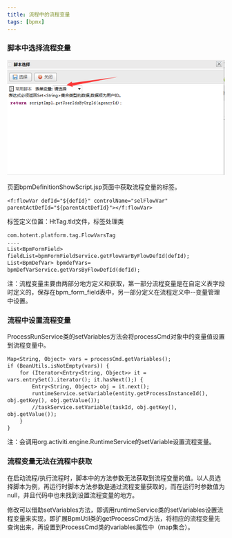 ```yaml
---
title: 流程中的流程变量
tags: [bpmx]
---
```


### 脚本中选择流程变量

![](/images/work/bpmx/flowvariableselect.png)

页面bpmDefinitionShowScript.jsp页面中获取流程变量的标签。

```
<f:flowVar defId="${defId}" controlName="selFlowVar" parentActDefId="${parentActDefId}"></f:flowVar>
```

标签定义位置：HtTag.tld文件，标签处理类

```
com.hotent.platform.tag.FlowVarsTag
....
List<BpmFormField> fieldList=bpmFormFieldService.getFlowVarByFlowDefId(defId);
List<BpmDefVar> bpmdefVars= bpmDefVarService.getVarsByFlowDefId(defId);
```

注：流程变量主要由两部分地方定义和获取，第一部分流程变量是在自定义表字段时定义的，保存在bpm_form_field表中，另一部分定义在流程定义中--变量管理中设置。

### 流程中设置流程变量

ProcessRunService类的setVariables方法会将processCmd对象中的变量值设置到流程变量中。

```
Map<String, Object> vars = processCmd.getVariables();
if (BeanUtils.isNotEmpty(vars)) {
    for (Iterator<Entry<String, Object>> it = vars.entrySet().iterator(); it.hasNext();) {
        Entry<String, Object> obj = it.next();
        runtimeService.setVariable(entity.getProcessInstanceId(), obj.getKey(), obj.getValue());
        //taskService.setVariable(taskId, obj.getKey(), obj.getValue());
    }
}
```

注：会调用org.activiti.engine.RuntimeService的setVariable设置流程变量。

### 流程变量无法在流程中获取

在启动流程/执行流程时，脚本中的方法参数无法获取到流程变量的值。以人员选择脚本为例，再运行时脚本方法参数是通过流程变量获取的，而在运行时参数值为null，并且代码中也未找到设置流程变量的地方。

修改可以借助setVariables方法，即调用runtimeService类的setVariables设置流程变量来实现，即扩展BpmUtil类的getProcessCmd方法，将相应的流程变量先查询出来，再设置到ProcessCmd类的variables属性中（map集合）。